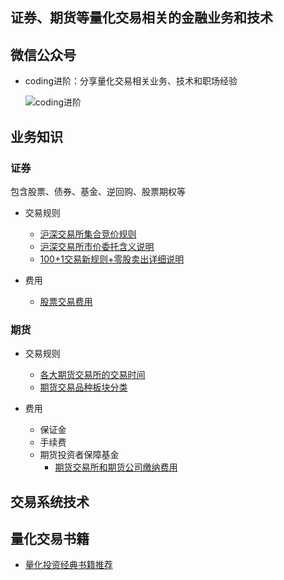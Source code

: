 ## 证券、期货等量化交易相关的金融业务和技术

## 微信公众号

* coding进阶：分享量化交易相关业务、技术和职场经验

  ![coding进阶](./workspace/img/wechat.png)

## 业务知识

### 证券

包含股票、债券、基金、逆回购、股票期权等

* 交易规则
  * [沪深交易所集合竞价规则](https://zhuanlan.zhihu.com/p/137762677)
  * [沪深交易所市价委托含义说明](./workspace/securities/market_order.md)
  * [100+1交易新规则+零股卖出详细说明](./workspace/securities/odd_lot.md)
  
* 费用
  * [股票交易费用](./workspace/securities/stock_fee.md)


### 期货

* 交易规则
  * [各大期货交易所的交易时间](./workspace/futures/trading_time.md)
  * [期货交易品种板块分类](https://zhuanlan.zhihu.com/p/459400875)
  
* 费用
  * 保证金
  * 手续费
  * 期货投资者保障基金
    * [期货交易所和期货公司缴纳费用](./workspace/futures/future_investor_protection_fund.md)

## 交易系统技术

## 量化交易书籍

* [量化投资经典书籍推荐](./workspace/book/00-quant-book.md)

